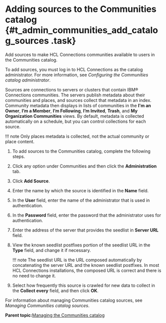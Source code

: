 # Adding sources to the Communities catalog {#t_admin_communities_add_catalog_sources .task}

Add sources to make HCL Connections communities available to users in the Communities catalog.

To add sources, you must log in to HCL Connections as the catalog administrator. For more information, see *Configuring the Communities catalog administrator*.

Sources are connections to servers or clusters that contain IBM® Connections communities. The servers publish metadata about their communities and places, and sources collect that metadata in an index. Community metadata then displays in lists of communities in the **I'm an Owner**, **I’m a Member**, **I’m Following**, **I’m Invited**, **Trash**, and **My Organization Communities** views. By default, metadata is collected automatically on a schedule, but you can control collections for each source.

!!! note
    Only places metadata is collected, not the actual community or place content.

1.  To add sources to the Communities catalog, complete the following steps.
2.  Click any option under Communities and then click the **Administration** tab.

3.  Click **Add Source**.

4.  Enter the name by which the source is identified in the **Name** field.

5.  In the **User** field, enter the name of the administrator that is used in authentication.

6.  In the **Password** field, enter the password that the administrator uses for authentication.

7.  Enter the address of the server that provides the seedlist in **Server URL** field.

8.  View the known seedlist postfixes portion of the seedlist URL in the **Type** field, and change it if necessary.

    !!! note
    The seedlist URL is the URL composed automatically by concatenating the server URL and the known seedlist postfixes. In most HCL Connections installations, the composed URL is correct and there is no need to change it.

9.  Select how frequently this source is crawled for new data to collect in the **Collect every** field, and then click **OK**.


For information about managing Communities catalog sources, see *Managing Communities catalog sources*.

**Parent topic:**[Managing the Communities catalog](../admin/c_admin_communities_catalog.md)

